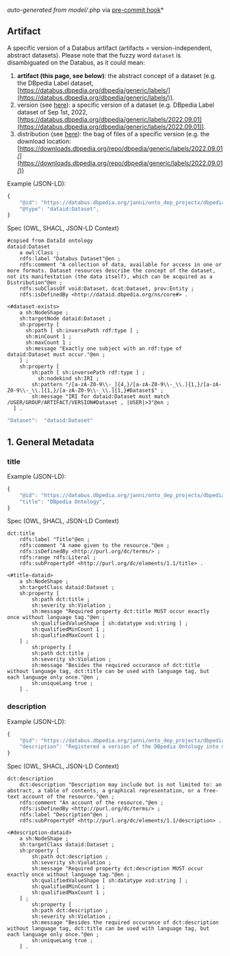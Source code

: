 *auto-generated from model/*.php via [pre-commit hook](https://github.com/dbpedia/databus/blob/master/model/README.md)*
## Artifact

A specific version of a Databus artifact (artifacts = version-independent, abstract datasets). 
Please note that the fuzzy word `dataset` is disambiguated on the Databus, as it could mean:
1. **artifact (this page, see below)**: the abstract concept of a dataset (e.g. the DBpedia Label dataset, [https://databus.dbpedia.org/dbpedia/generic/labels/](https://databus.dbpedia.org/dbpedia/generic/labels/)).
2. version (see [here](https://dbpedia.gitbook.io/databus/model/model/version)): a specific version of a dataset (e.g. DBpedia Label dataset of Sep 1st, 2022, [https://databus.dbpedia.org/dbpedia/generic/labels/2022.09.01](https://databus.dbpedia.org/dbpedia/generic/labels/2022.09.01)).
3. distribution (see [here](https://dbpedia.gitbook.io/databus/model/model/distribution)): the bag of files of a specific version (e.g. the download location: [https://downloads.dbpedia.org/repo/dbpedia/generic/labels/2022.09.01/](https://downloads.dbpedia.org/repo/dbpedia/generic/labels/2022.09.01/))   




Example (JSON-LD):
```javascript
{	
	"@id": "https://databus.dbpedia.org/janni/onto_dep_projectx/dbpedia-ontology",
	"@type": "dataid:Dataset",
}
```
Spec (OWL, SHACL, JSON-LD Context)
```turtle
#copied from DataId ontology
dataid:Dataset
	a owl:Class ;
	rdfs:label "Databus Dataset"@en ;
	rdfs:comment "A collection of data, available for access in one or more formats. Dataset resources describe the concept of the dataset, not its manifestation (the data itself), which can be acquired as a Distribution"@en ; 
	rdfs:subClassOf void:Dataset, dcat:Dataset, prov:Entity ; 
	rdfs:isDefinedBy <http://dataid.dbpedia.org/ns/core#> . 

```
```turtle
<#dataset-exists>
	a sh:NodeShape ;
	sh:targetNode dataid:Dataset ;
	sh:property [
	  sh:path [ sh:inversePath rdf:type ] ;
	  sh:minCount 1 ;
	  sh:maxCount 1 ;
	  sh:message "Exactly one subject with an rdf:type of dataid:Dataset must occur."@en ;
	] ;
	sh:property [
		sh:path [ sh:inversePath rdf:type ] ;
		  sh:nodekind sh:IRI ;
		sh:pattern "/[a-zA-Z0-9\\-_]{4,}/[a-zA-Z0-9\\-_\\.]{1,}/[a-zA-Z0-9\\-_\\.]{1,}/[a-zA-Z0-9\\-_\\.]{1,}#Dataset$" ;
		sh:message "IRI for dataid:Dataset must match /USER/GROUP/ARTIFACT/VERSION#Dataset , |USER|>3"@en ;
  ] . 
```
```javascript
"Dataset": 	"dataid:Dataset" 
```

## 1. General Metadata

### title

Example (JSON-LD):
```javascript
{	
	"@id": "https://databus.dbpedia.org/janni/onto_dep_projectx/dbpedia-ontology",
	"title": "DBpedia Ontology",
}
```
Spec (OWL, SHACL, JSON-LD Context)
```turtle
dct:title
	rdfs:label "Title"@en ;
	rdfs:comment "A name given to the resource."@en ;
	rdfs:isDefinedBy <http://purl.org/dc/terms/> ;
	rdfs:range rdfs:Literal ;
	rdfs:subPropertyOf <http://purl.org/dc/elements/1.1/title> .
```
```turtle
<#title-dataid>
	a sh:NodeShape ;
	sh:targetClass dataid:Dataset ;
	sh:property [
		sh:path dct:title ;
		sh:severity sh:Violation ;
		sh:message "Required property dct:title MUST occur exactly once without language tag."@en ;
        sh:qualifiedValueShape [ sh:datatype xsd:string ] ;
		sh:qualifiedMinCount 1 ;
		sh:qualifiedMaxCount 1 ;		
    ] ;
        sh:property [
		sh:path dct:title ;
		sh:severity sh:Violation ;
		sh:message "Besides the required occurance of dct:title without language tag, dct:title can be used with language tag, but each language only once."@en ;
		sh:uniqueLang true ;
	] . 
```





### description

Example (JSON-LD):
```javascript
{	
	"@id": "https://databus.dbpedia.org/janni/onto_dep_projectx/dbpedia-ontology",
	"description": "Registered a version of the DBpedia Ontology into my account. Using markdown:\n  1. This is the version used in [project x](http://example.org) as a stable snapshot dependency\n  2. License was checked -> CC-BY\n",
}
```
Spec (OWL, SHACL, JSON-LD Context)
```turtle
dct:description
	dct:description "Description may include but is not limited to: an abstract, a table of contents, a graphical representation, or a free-text account of the resource."@en ;
	rdfs:comment "An account of the resource."@en ;
	rdfs:isDefinedBy <http://purl.org/dc/terms/> ;
	rdfs:label "Description"@en ;
	rdfs:subPropertyOf <http://purl.org/dc/elements/1.1/description> .
```
```turtle
<#description-dataid>
	a sh:NodeShape ;
    sh:targetClass dataid:Dataset ;
    sh:property [
		sh:path dct:description ;
		sh:severity sh:Violation ;
		sh:message "Required property dct:description MUST occur exactly once without language tag."@en ;
        sh:qualifiedValueShape [ sh:datatype xsd:string ] ;
		sh:qualifiedMinCount 1 ;
		sh:qualifiedMaxCount 1 ;		
    ] ;
        sh:property [
		sh:path dct:description ;
		sh:severity sh:Violation ;
		sh:message "Besides the required occurance of dct:description without language tag, dct:title can be used with language tag, but each language only once."@en ;
		sh:uniqueLang true ;
	] . 
```


